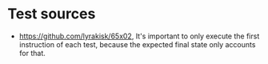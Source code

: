 # Test sources
- https://github.com/lyrakisk/65x02, It's important to only execute the first instruction of each test, because the expected final state only accounts for that.